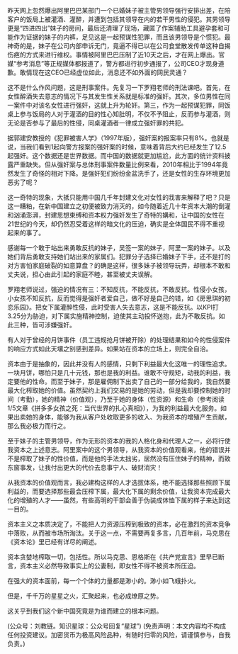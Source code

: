 
昨天网上忽然爆出阿里巴巴某部门一个已婚妹子被主管男领导强行安排出差，在陪客户的饭局上被灌酒、灌醉，并遭到包括其领导在内的若干男性的侵犯。其男领导更是“四进四出”妹子的房间，最后还清理了现场，藏匿了作案辅助工具避孕套和可能作为证据的妹子的内裤，足见这是一起预谋性犯罪，而且该男领导是个惯犯。最神奇的是，妹子在公司内部申诉无门，竟逼不得已以在公司食堂散发传单这种自揭伤疤的方式来进行维权。事情被阿里巴巴压制了近10天之后，才在网上爆出。官媒“参考消息”等正规媒体都报道了，警方都进行初步通报了，公司CEO才现身道歉。敢情现在这CEO已经虚位如此，消息还不如外面的网民灵通？

这不是什么作风问题，这是刑事案件。先复习一下罗翔老师的刑法课吧。首先，在女性醉酒失去意志的情况下与其发生性关系就是标准的强奸。其次，多位男性在同一案件中对该名女性进行强奸，这就上升为轮奸。第三，作为一起预谋犯罪，同饭桌上参与饭局的人对于灌酒的目的性心知肚明，不仅不予阻止，反而参与灌酒，则无论是否参与了最后的性侵，同桌灌酒者一律成立强奸罪的共犯。

据郭建安教授的《犯罪被害人学》（1997年版），强奸案的报案率只有8%。也就是说，当我们看到1起向警方报案的强奸案的时候，意味着背后大约已经发生了12.5起强奸。这个数据还是世界数据。而中国的数据就更加尴尬，此方面的统计资料披露严重缺失。但从强奸案与总体刑事案件数量比例来看，2010年相比于1994年竟然发生了奇怪的相对下降。是强奸犯们纷纷金盆洗手了，还是女性的生存环境更加恶劣了呢？

这一奇特的现象，大抵只能用中国几千年封建文化对女性的戕害来解释了吧？只是这一糟粕，在新中国建立之初便被致力消灭的，如今随着近几十年资本大潮的倒灌和汹涌澎湃，封建思想束缚和资本权力强奸发生了奇特的媾和，让中国的女性在21世纪的今天，却仍然忍受着这样的暗文化的压迫，确实是全体国民不得不重视起来的事了。

感谢每一个敢于站出来勇敢反抗的妹子，吴签一案的妹子，阿里一案的妹子。以及她们背后勇敢支持她们站出来的家属们。犯罪分子选择已婚妹子下手，还不是打的对方害怕家庭破裂的如意算盘？的确是这样，很多妹子被领导玩弄，却根本不敢和丈夫说，担心由此引起的家庭不睦，甚至被丈夫误解。

罗翔老师说过，强迫的情况有三：不知反抗，不能反抗，不敢反抗。性侵小女孩，小女孩不知反抗，反而觉得是强奸者爱自己，做不好是自己的错，如《房思琪的初恋乐园》。把女下属灌醉性侵，此时受害人失去意志，这是不能反抗。以KPI打3.25分为胁迫，对下属实施精神控制，迫使其主动投怀送抱，此为不敢反抗。如此三种，皆可涉嫌强奸。

有人对于曾经的月饼事件（员工违规抢月饼被开除）的处理结果和如今的性侵案件的响应方式如此天壤之别感到差异。如果站在资本的立场上，则完全自洽。

资本由于是抽象的，因此并没有人的感情，只剩下利益最大化这唯一的理性追求。一块月饼，哪怕只是几十元钱，那也是我的利益。谁敢不守规矩，动我的利益，我定要他的性命。而至于妹子，那是雇佣制下出卖了自己的一部分给我的，我自然要最大化榨取她的价值。虽然契约上我们交易的是她的劳动，但是我却要控制她的时间（考勤），她的精神（价值观），乃至于她的身体（性资源）和生命（参考阅读1/5文章《拼多多女孩之死：当代世界的扎心真相》），为我的利益最大化服务。如果出卖她的身体，能够为我从客户处收取更多的收入、为我资本的增殖产生贡献，那么我必极力而行之。

至于妹子的主管男领导，作为无形的资本的我的人格化身和代理人之一，必将行使我资本之上述意志。阿里案中的这个男领导，从我资本的价值观看来，他的错误并不是榨取了妹子的性价值，而是他的手法太拙劣，居然没有压住妹子的精神，而致东窗事发，让我付出更大的代价去息事宁人、破财消灾！

从我资本的价值观而言，我必建构这样的人才选拔体系，绝不能选择那些照顾下属利益的，而要选择那些最会压榨下属，最大化下属的剩余价值，让我资本完成最大化的增殖的人才——虽然，有些高明的干部会善于伪装成体恤下属的样子来达到这一目的。

资本主义之本质决定了，不能把人力资源压榨到极致的资本，必在激烈的资本竞争中落败，从而被市场所淘汰。关于这一点，不需要再复多言，几百年前，马克思在《资本论》里已经有详尽的阐述。

资本贪婪地榨取一切，包括性。所以马克思、恩格斯在《共产党宣言》里早已断言，资本主义必然导致事实上的公妻制，即女性不得不被资本所压迫。

在强大的资本面前，每一个个体的力量都是渺小的。渺小如飞蛾扑火。

但是，千千万的星星之火，汇聚起来，也必成燎原之势。

这关乎到我们这个新中国究竟是为谁而建立的根本问题。

(公众号：刘教链。知识星球：公众号回复“星球”)
(免责声明：本文内容均不构成任何投资建议。加密货币为极高风险品种，有随时归零的风险，请谨慎参与，自我负责。)
